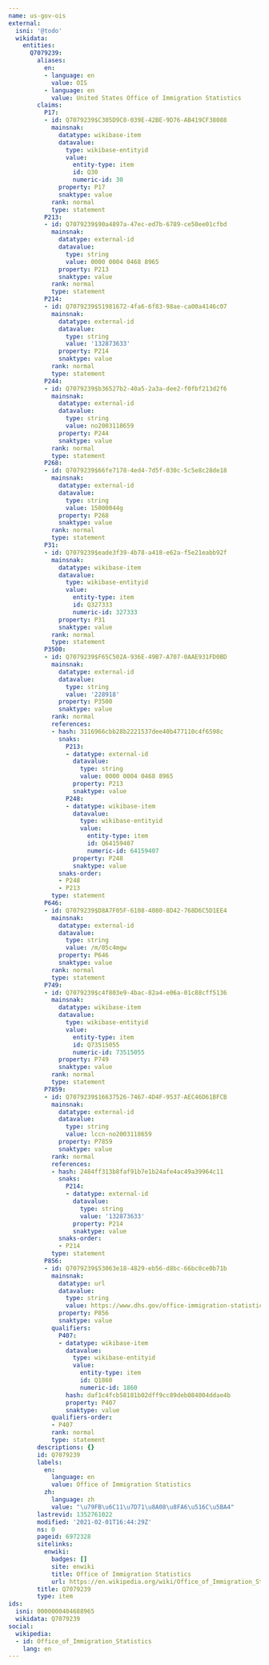 ```yaml
---
name: us-gov-ois
external:
  isni: '@todo'
  wikidata:
    entities:
      Q7079239:
        aliases:
          en:
          - language: en
            value: OIS
          - language: en
            value: United States Office of Immigration Statistics
        claims:
          P17:
          - id: Q7079239$C305D9C8-039E-42BE-9D76-AB419CF38088
            mainsnak:
              datatype: wikibase-item
              datavalue:
                type: wikibase-entityid
                value:
                  entity-type: item
                  id: Q30
                  numeric-id: 30
              property: P17
              snaktype: value
            rank: normal
            type: statement
          P213:
          - id: Q7079239$90a4897a-47ec-ed7b-6789-ce50ee01cfbd
            mainsnak:
              datatype: external-id
              datavalue:
                type: string
                value: 0000 0004 0468 8965
              property: P213
              snaktype: value
            rank: normal
            type: statement
          P214:
          - id: Q7079239$51981672-4fa6-6f83-98ae-ca00a4146c07
            mainsnak:
              datatype: external-id
              datavalue:
                type: string
                value: '132873633'
              property: P214
              snaktype: value
            rank: normal
            type: statement
          P244:
          - id: Q7079239$b36527b2-40a5-2a3a-dee2-f0fbf213d2f6
            mainsnak:
              datatype: external-id
              datavalue:
                type: string
                value: no2003118659
              property: P244
              snaktype: value
            rank: normal
            type: statement
          P268:
          - id: Q7079239$66fe7178-4ed4-7d5f-030c-5c5e8c28de18
            mainsnak:
              datatype: external-id
              datavalue:
                type: string
                value: 15000044g
              property: P268
              snaktype: value
            rank: normal
            type: statement
          P31:
          - id: Q7079239$eade3f39-4b78-a418-e62a-f5e21eabb92f
            mainsnak:
              datatype: wikibase-item
              datavalue:
                type: wikibase-entityid
                value:
                  entity-type: item
                  id: Q327333
                  numeric-id: 327333
              property: P31
              snaktype: value
            rank: normal
            type: statement
          P3500:
          - id: Q7079239$F65C502A-936E-49B7-A707-0AAE931FD0BD
            mainsnak:
              datatype: external-id
              datavalue:
                type: string
                value: '228918'
              property: P3500
              snaktype: value
            rank: normal
            references:
            - hash: 3116966cbb28b2221537dee40b477110c4f6598c
              snaks:
                P213:
                - datatype: external-id
                  datavalue:
                    type: string
                    value: 0000 0004 0468 8965
                  property: P213
                  snaktype: value
                P248:
                - datatype: wikibase-item
                  datavalue:
                    type: wikibase-entityid
                    value:
                      entity-type: item
                      id: Q64159407
                      numeric-id: 64159407
                  property: P248
                  snaktype: value
              snaks-order:
              - P248
              - P213
            type: statement
          P646:
          - id: Q7079239$D8A7F05F-6108-4080-8D42-768D6C5D1EE4
            mainsnak:
              datatype: external-id
              datavalue:
                type: string
                value: /m/05c4mgw
              property: P646
              snaktype: value
            rank: normal
            type: statement
          P749:
          - id: Q7079239$c4f803e9-4bac-82a4-e06a-01c88cff5136
            mainsnak:
              datatype: wikibase-item
              datavalue:
                type: wikibase-entityid
                value:
                  entity-type: item
                  id: Q73515055
                  numeric-id: 73515055
              property: P749
              snaktype: value
            rank: normal
            type: statement
          P7859:
          - id: Q7079239$16637526-7467-4D4F-9537-AEC46D61BFCB
            mainsnak:
              datatype: external-id
              datavalue:
                type: string
                value: lccn-no2003118659
              property: P7859
              snaktype: value
            rank: normal
            references:
            - hash: 2484ff313b8faf91b7e1b24afe4ac49a39964c11
              snaks:
                P214:
                - datatype: external-id
                  datavalue:
                    type: string
                    value: '132873633'
                  property: P214
                  snaktype: value
              snaks-order:
              - P214
            type: statement
          P856:
          - id: Q7079239$53063e18-4829-eb56-d8bc-66bc0ce0b71b
            mainsnak:
              datatype: url
              datavalue:
                type: string
                value: https://www.dhs.gov/office-immigration-statistics
              property: P856
              snaktype: value
            qualifiers:
              P407:
              - datatype: wikibase-item
                datavalue:
                  type: wikibase-entityid
                  value:
                    entity-type: item
                    id: Q1860
                    numeric-id: 1860
                hash: daf1c4fcb58181b02dff9cc89deb084004ddae4b
                property: P407
                snaktype: value
            qualifiers-order:
            - P407
            rank: normal
            type: statement
        descriptions: {}
        id: Q7079239
        labels:
          en:
            language: en
            value: Office of Immigration Statistics
          zh:
            language: zh
            value: "\u79FB\u6C11\u7D71\u8A08\u8FA6\u516C\u5BA4"
        lastrevid: 1352761022
        modified: '2021-02-01T16:44:29Z'
        ns: 0
        pageid: 6972328
        sitelinks:
          enwiki:
            badges: []
            site: enwiki
            title: Office of Immigration Statistics
            url: https://en.wikipedia.org/wiki/Office_of_Immigration_Statistics
        title: Q7079239
        type: item
ids:
  isni: 0000000404688965
  wikidata: Q7079239
social:
  wikipedia:
  - id: Office_of_Immigration_Statistics
    lang: en
---
```

